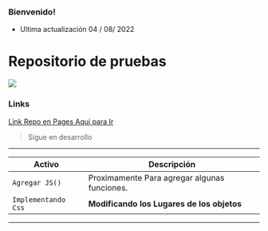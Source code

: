 ### Bienvenido! 
- Ultima actualización 04 / 08/ 2022
# Repositorio de pruebas
![](https://encrypted-tbn0.gstatic.com/images?q=tbn:ANd9GcRUXwwlSs0z0Rt02N5ploU1VNjzVcTM8kw4mw&usqp=CAU)

### Links

[Link Repo en Pages Aquí para Ir](https://alemnh.github.io/)
> Sigue en desarrollo

---

| Activo | Descripción                    |
| ------------- | ------------------------------ |
| `Agregar JS()`      | Proximamente Para agregar algunas funciones.       |
| `Implementando Css`   | **Modificando los Lugares de los objetos**     |
----
